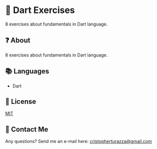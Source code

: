# :dart: Dart Exercises

8 exercises about fundamentals in Dart language.

## :question: About

8 exercises about fundamentals in Dart language.

## :books: Languages

- Dart

## :page_with_curl: License

[MIT](https://choosealicense.com/licenses/mit/)

## :e-mail: Contact Me

Any questions? Send me an e-mail here: cristopherturazza@gmail.com
